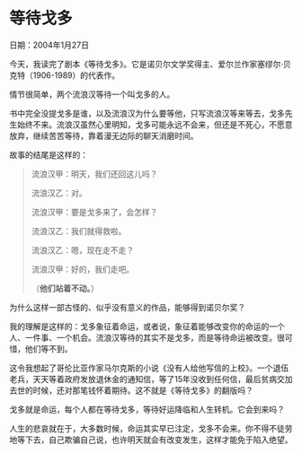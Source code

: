 # 等待戈多

日期：2004年1月27日

今天，我读完了剧本《等待戈多》。它是诺贝尔文学奖得主、爱尔兰作家塞缪尔·贝克特（1906-1989）的代表作。

情节很简单，两个流浪汉等待一个叫戈多的人。

书中完全没提戈多是谁，以及流浪汉为什么要等他，只写流浪汉等来等去，戈多先生始终不来。流浪汉虽然心里明知，戈多可能永远不会来，但还是不死心，不愿意放弃，继续苦苦等待，靠着漫无边际的聊天消磨时间。

故事的结尾是这样的：

> 流浪汉甲：明天，我们还回这儿吗？
>
> 流浪汉乙：对。
>
> 流浪汉甲：要是戈多来了，会怎样？
>
> 流浪汉乙：我们就得救啦。
>
> 流浪汉乙：嗯，现在走不走？
>
> 流浪汉甲：好的，我们走吧。
>
> （**他们站着不动。**）

为什么这样一部古怪的、似乎没有意义的作品，能够得到诺贝尔奖？

我的理解是这样的：戈多象征着命运，或者说，象征着能够改变你的命运的一个人、一件事、一个机会。流浪汉等待的其实不是戈多，而是等待命运被改变。很可惜，他们等不到。

这令我想起了哥伦比亚作家马尔克斯的小说《没有人给他写信的上校》。一个退伍老兵，天天等着政府发放退休金的通知信，等了15年没收到任何信，最后贫病交加去世的时候，还对那笔钱怀着期待。这不就是《等待戈多》的翻版吗？

戈多就是命运，每个人都在等待戈多，等待好运降临和人生转机。它会到来吗？

人生的悲哀就在于，大多数时候，命运其实早已注定，戈多不会来。你不得不徒劳地等下去，自己欺骗自己说，也许明天就会有改变发生，这样才能免于陷入绝望。

